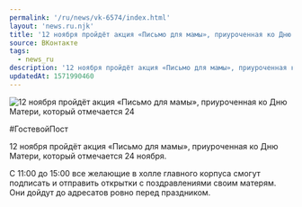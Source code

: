 ```yaml
---
permalink: '/ru/news/vk-6574/index.html'
layout: 'news.ru.njk'
title: '12 ноября пройдёт акция «Письмо для мамы», приуроченная ко Дню Матери, который отмечается 24 н'
source: ВКонтакте
tags:
  - news_ru
description: '12 ноября пройдёт акция «Письмо для мамы», приуроченная ко Дню Матери, который отмечается 24'
updatedAt: 1571990460
---
```

![12 ноября пройдёт акция «Письмо для мамы», приуроченная ко Дню Матери, который отмечается 24](https://sun9-29.userapi.com/impf/c854024/v854024128/13bcd4/5urTxEauWoE.jpg?size=960x540&quality=96&proxy=1&sign=b3c4045024504ecf55b310a2ba663302&c_uniq_tag=zRd3tQEHBpdPBwuDwhtqSfHTwH6fqY9L68OgP7354K8&type=album)

#ГостевойПост

12 ноября пройдёт акция «Письмо для мамы», приуроченная ко Дню Матери, который отмечается 24 ноября.

С 11:00 до 15:00 все желающие в холле главного корпуса смогут подписать и отправить открытки с поздравлениями своим матерям. Они дойдут до адресатов ровно перед праздником.
